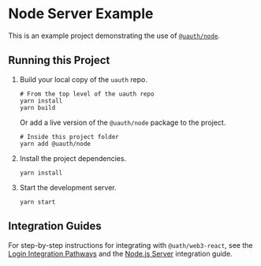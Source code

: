 # Node Server Example

This is an example project demonstrating the use of [`@uauth/node`](../../packages/web3-react/).

## Running this Project

1. Build your local copy of the `uauth` repo.
    ```shell
    # From the top level of the uauth repo
    yarn install
    yarn build
    ```    
    Or add a live version of the `@uauth/node` package to the project.
    ```shell
    # Inside this project folder
    yarn add @uauth/node
    ```
    
2. Install the project dependencies.
    ```shell
    yarn install
    ```

3. Start the development server.
    ```shell
    yarn start
    ```

## Integration Guides

For step-by-step instructions for integrating with `@uath/web3-react`, see the [Login Integration Pathways](https://docs.unstoppabledomains.com/login-with-unstoppable/get-started-login/integration-pathways/) and the [Node.js Server](https://docs.unstoppabledomains.com/login-with-unstoppable/login-integration-guides/node-js-server-guide/) integration guide.
